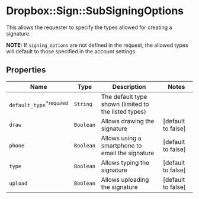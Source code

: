 # Dropbox::Sign::SubSigningOptions

This allows the requester to specify the types allowed for creating a signature.

**NOTE:** If `signing_options` are not defined in the request, the allowed types will default to those specified in the account settings.

## Properties

| Name | Type | Description | Notes |
| ---- | ---- | ----------- | ----- |
| `default_type`<sup>*_required_</sup> | ```String``` |  The default type shown (limited to the listed types)  |  |
| `draw` | ```Boolean``` |  Allows drawing the signature  |  [default to false] |
| `phone` | ```Boolean``` |  Allows using a smartphone to email the signature  |  [default to false] |
| `type` | ```Boolean``` |  Allows typing the signature  |  [default to false] |
| `upload` | ```Boolean``` |  Allows uploading the signature  |  [default to false] |

